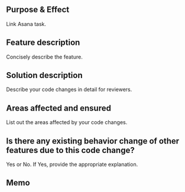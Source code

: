 ## Purpose & Effect
Link Asana task.

## Feature description
Concisely describe the feature.

## Solution description
Describe your code changes in detail for reviewers.

## Areas affected and ensured
List out the areas affected by your code changes.

## Is there any existing behavior change of other features due to this code change?
Yes or No. If Yes, provide the appropriate explanation.

## Memo
